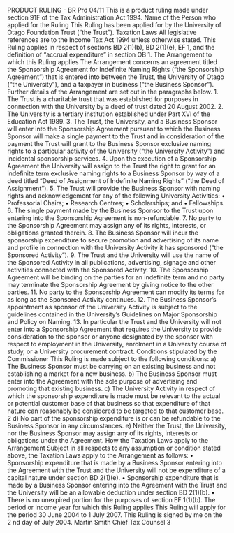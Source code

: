 PRODUCT RULING - BR Prd 04/11 This is a product ruling made under section 91F of the Tax Administration Act 1994. Name of the Person who applied for the Ruling This Ruling has been applied for by the University of Otago Foundation Trust (“the Trust”). Taxation Laws All legislative references are to the Income Tax Act 1994 unless otherwise stated. This Ruling applies in respect of sections BD 2(1)(b), BD 2(1)(e), EF 1, and the definition of “accrual expenditure” in section OB 1. The Arrangement to which this Ruling applies The Arrangement concerns an agreement titled the Sponsorship Agreement for Indefinite Naming Rights (“the Sponsorship Agreement”) that is entered into between the Trust, the University of Otago (“the University”), and a taxpayer in business (“the Business Sponsor”). Further details of the Arrangement are set out in the paragraphs below. 1. The Trust is a charitable trust that was established for purposes in connection with the University by a deed of trust dated 20 August 2002. 2. The University is a tertiary institution established under Part XVI of the Education Act 1989. 3. The Trust, the University, and a Business Sponsor will enter into the Sponsorship Agreement pursuant to which the Business Sponsor will make a single payment to the Trust and in consideration of the payment the Trust will grant to the Business Sponsor exclusive naming rights to a particular activity of the University (“the University Activity”) and incidental sponsorship services. 4. Upon the execution of a Sponsorship Agreement the University will assign to the Trust the right to grant for an indefinite term exclusive naming rights to a Business Sponsor by way of a deed titled “Deed of Assignment of Indefinite Naming Rights” (“the Deed of Assignment”). 5. The Trust will provide the Business Sponsor with naming rights and acknowledgement for any of the following University Activities: • Professorial Chairs; • Research Centres; • Scholarships; and • Fellowships. 6. The single payment made by the Business Sponsor to the Trust upon entering into the Sponsorship Agreement is non-refundable. 7. No party to the Sponsorship Agreement may assign any of its rights, interests, or obligations granted therein. 8. The Business Sponsor will incur the sponsorship expenditure to secure promotion and advertising of its name and profile in connection with the University Activity it has sponsored (“the Sponsored Activity”). 9. The Trust and the University will use the name of the Sponsored Activity in all publications, advertising, signage and other activities connected with the Sponsored Activity. 10. The Sponsorship Agreement will be binding on the parties for an indefinite term and no party may terminate the Sponsorship Agreement by giving notice to the other parties. 11. No party to the Sponsorship Agreement can modify its terms for as long as the Sponsored Activity continues. 12. The Business Sponsor’s appointment as sponsor of the University Activity is subject to the guidelines contained in the University’s Guidelines on Major Sponsorship and Policy on Naming. 13. In particular the Trust and the University will not enter into a Sponsorship Agreement that requires the University to provide consideration to the sponsor or anyone designated by the sponsor with respect to employment in the University, enrolment in a University course of study, or a University procurement contract. Conditions stipulated by the Commissioner This Ruling is made subject to the following conditions: a) The Business Sponsor must be carrying on an existing business and not establishing a market for a new business. b) The Business Sponsor must enter into the Agreement with the sole purpose of advertising and promoting that existing business. c) The University Activity in respect of which the sponsorship expenditure is made must be relevant to the actual or potential customer base of that business so that expenditure of that nature can reasonably be considered to be targeted to that customer base. 2 d) No part of the sponsorship expenditure is or can be refundable to the Business Sponsor in any circumstances. e) Neither the Trust, the University, nor the Business Sponsor may assign any of its rights, interests or obligations under the Agreement. How the Taxation Laws apply to the Arrangement Subject in all respects to any assumption or condition stated above, the Taxation Laws apply to the Arrangement as follows: • Sponsorship expenditure that is made by a Business Sponsor entering into the Agreement with the Trust and the University will not be expenditure of a capital nature under section BD 2(1)(e). • Sponsorship expenditure that is made by a Business Sponsor entering into the Agreement with the Trust and the University will be an allowable deduction under section BD 2(1)(b). • There is no unexpired portion for the purposes of section EF 1(1)(b). The period or income year for which this Ruling applies This Ruling will apply for the period 30 June 2004 to 1 July 2007. This Ruling is signed by me on the 2 nd day of July 2004. Martin Smith Chief Tax Counsel 3